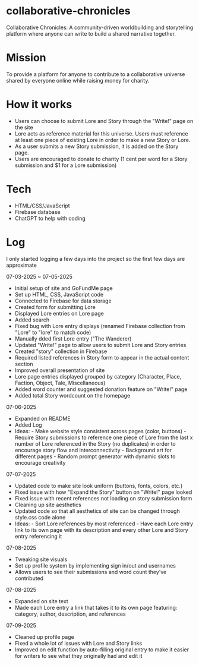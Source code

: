 # collaborative-chronicles
Collaborative Chronicles: A community-driven worldbuilding and storytelling platform where anyone can write to build a shared narrative together. 
# Mission
To provide a platform for anyone to contribute to a collaborative universe shared by everyone online while raising money for charity. 
# How it works
- Users can choose to submit Lore and Story through the "Write!" page on the site
- Lore acts as reference material for this universe. Users must reference at least one piece of existing Lore in order to make a new Story or Lore.
- As a user submits a new Story submission, it is added on the Story page.
- Users are encouraged to donate to charity (1 cent per word for a Story submission and $1 for a Lore submission)
# Tech
- HTML/CSS/JavaScript
- Firebase database
- ChatGPT to help with coding

# Log
I only started logging a few days into the project so the first few days are approximate

07-03-2025 ~ 07-05-2025
- Initial setup of site and GoFundMe page
- Set up HTML, CSS, JavaScript code
- Connected to Firebase for data storage
- Created form for submitting Lore
- Displayed Lore entries on Lore page
- Added search
- Fixed bug with Lore entry displays (renamed Firebase collection from "Lore" to "lore" to match code)
- Manually dded first Lore entry ("The Wanderer)
- Updated "Write!" page to allow users to submit Lore and Story entries
- Created "story" collection in Firebase
- Required listed references in Story form to appear in the actual content section
- Improved overall presentation of site
- Lore page entries displayed grouped by category (Character, Place, Faction, Object, Tale, Miscellaneous)
- Added word counter and suggested donation feature on "Write!" page
- Added total Story wordcount on the homepage

07-06-2025
- Expanded on README
- Added Log
- Ideas: - Make website style consistent across pages (color, buttons) - Require Story submissions to reference one piece of Lore from the last x number of Lore referenced in the Story (no duplicates) in order to encourage story flow and interconnectivity - Background art for different pages - Random prompt generator with dynamic slots to encourage creativity

07-07-2025
- Updated code to make site look uniform (buttons, fonts, colors, etc.)
- Fixed issue with how "Expand the Story" button on "Write!" page looked
- Fixed issue with recent references not loading on story submission form
- Cleaning up site aesthetics
- Updated code so that all aesthetics of site can be changed through style.css code alone
- Ideas: - Sort Lore references by most referenced - Have each Lore entry link to its own page with its description and every other Lore and Story entry referencing it

07-08-2025
- Tweaking site visuals
- Set up profile system by implementing sign in/out and usernames
- Allows users to see their submissions and word count they've contributed

07-08-2025
- Expanded on site text
- Made each Lore entry a link that takes it to its own page featuring: category, author, description, and references

07-09-2025
- Cleaned up profile page
- Fixed a whole lot of issues with Lore and Story links
- Improved on edit function by auto-filling original entry to make it easier for writers to see what they originally had and edit it
